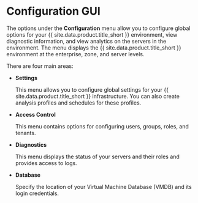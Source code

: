 # Configuration GUI

The options under the **Configuration** menu allow you to configure global options for your
{{ site.data.product.title_short }} environment, view diagnostic information, and view analytics
on the servers in the environment. The menu displays the {{ site.data.product.title_short }}
environment at the enterprise, zone, and server levels.

There are four main areas:

- **Settings**

  This menu allows you to configure global settings for your {{ site.data.product.title_short }}
  infrastructure. You can also create analysis profiles and schedules for these profiles.

- **Access Control**

  This menu contains options for configuring users, groups, roles, and tenants.

- **Diagnostics**

  This menu displays the status of your servers and their roles and provides access to logs.

- **Database**

  Specify the location of your Virtual Machine Database (VMDB) and its login credentials.
